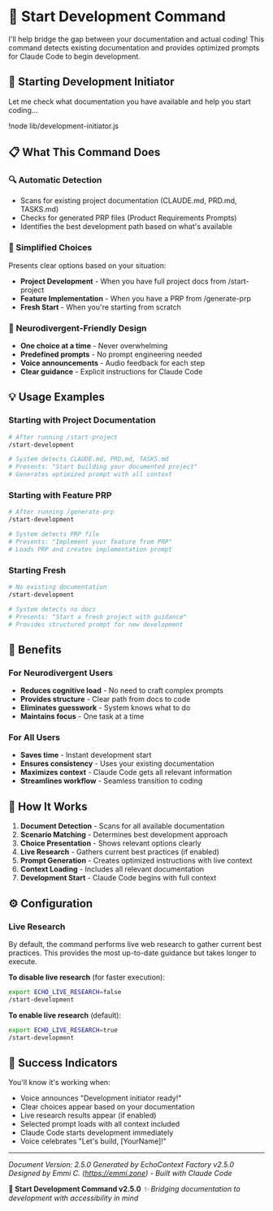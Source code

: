 # 🚀 Start Development Command

I'll help bridge the gap between your documentation and actual coding! This command detects existing documentation and provides optimized prompts for Claude Code to begin development.

## 🎯 Starting Development Initiator

Let me check what documentation you have available and help you start coding...

!node lib/development-initiator.js

## 📋 What This Command Does

### 🔍 Automatic Detection
- Scans for existing project documentation (CLAUDE.md, PRD.md, TASKS.md)
- Checks for generated PRP files (Product Requirements Prompts)
- Identifies the best development path based on what's available

### 🎯 Simplified Choices
Presents clear options based on your situation:
- **Project Development** - When you have full project docs from /start-project
- **Feature Implementation** - When you have a PRP from /generate-prp
- **Fresh Start** - When you're starting from scratch

### 🧠 Neurodivergent-Friendly Design
- **One choice at a time** - Never overwhelming
- **Predefined prompts** - No prompt engineering needed
- **Voice announcements** - Audio feedback for each step
- **Clear guidance** - Explicit instructions for Claude Code

## 💡 Usage Examples

### Starting with Project Documentation
```bash
# After running /start-project
/start-development

# System detects CLAUDE.md, PRD.md, TASKS.md
# Presents: "Start building your documented project"
# Generates optimized prompt with all context
```

### Starting with Feature PRP
```bash
# After running /generate-prp
/start-development

# System detects PRP file
# Presents: "Implement your feature from PRP"
# Loads PRP and creates implementation prompt
```

### Starting Fresh
```bash
# No existing documentation
/start-development

# System detects no docs
# Presents: "Start a fresh project with guidance"
# Provides structured prompt for new development
```

## 🌟 Benefits

### For Neurodivergent Users
- **Reduces cognitive load** - No need to craft complex prompts
- **Provides structure** - Clear path from docs to code
- **Eliminates guesswork** - System knows what to do
- **Maintains focus** - One task at a time

### For All Users
- **Saves time** - Instant development start
- **Ensures consistency** - Uses your existing documentation
- **Maximizes context** - Claude Code gets all relevant information
- **Streamlines workflow** - Seamless transition to coding

## 🔧 How It Works

1. **Document Detection** - Scans for all available documentation
2. **Scenario Matching** - Determines best development approach
3. **Choice Presentation** - Shows relevant options clearly
4. **Live Research** - Gathers current best practices (if enabled)
5. **Prompt Generation** - Creates optimized instructions with live context
6. **Context Loading** - Includes all relevant documentation
7. **Development Start** - Claude Code begins with full context

## ⚙️ Configuration

### Live Research
By default, the command performs live web research to gather current best practices. This provides the most up-to-date guidance but takes longer to execute.

**To disable live research** (for faster execution):
```bash
export ECHO_LIVE_RESEARCH=false
/start-development
```

**To enable live research** (default):
```bash
export ECHO_LIVE_RESEARCH=true
/start-development
```

## 🎉 Success Indicators

You'll know it's working when:
- Voice announces "Development initiator ready!"
- Clear choices appear based on your documentation
- Live research results appear (if enabled)
- Selected prompt loads with all context included
- Claude Code starts development immediately
- Voice celebrates "Let's build, [YourName]!"

---

*Document Version: 2.5.0*
*Generated by EchoContext Factory v2.5.0*
*Designed by Emmi C. (https://emmi.zone) - Built with Claude Code*

**🚀 Start Development Command v2.5.0**
*✨ Bridging documentation to development with accessibility in mind*